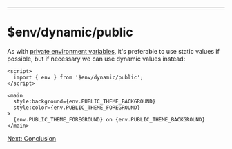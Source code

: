 ------
# **$env/dynamic/public**
As with [private environment variables](/part4/environment-variables/$env-static-private), it's preferable to use static values if possible, but if necessary we can use dynamic values instead:
```svelte title="src/routes/part4/environment-variables/$env-static-public/+page.svelte" "dynamic" /env.P/
<script>
  import { env } from '$env/dynamic/public';
</script>

<main
  style:background={env.PUBLIC_THEME_BACKGROUND}
  style:color={env.PUBLIC_THEME_FOREGROUND}
>
  {env.PUBLIC_THEME_FOREGROUND} on {env.PUBLIC_THEME_BACKGROUND}
</main>
```

[Next: Conclusion](/part4/conclusion/next-steps)

